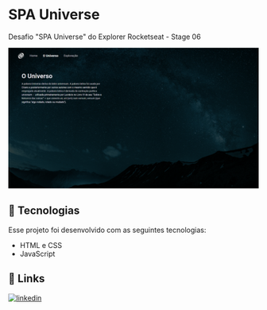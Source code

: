 # SPA Universe

Desafio "SPA Universe" do Explorer Rocketseat - Stage 06

![Preview](./assets/preview.png)

## 🚀 Tecnologias

Esse projeto foi desenvolvido com as seguintes tecnologias:

- HTML e CSS
- JavaScript

## 🔗 Links
[![linkedin](https://img.shields.io/badge/linkedin-0A66C2?style=for-the-badge&logo=linkedin&logoColor=white)](https://www.linkedin.com/in/brunobrsl/)